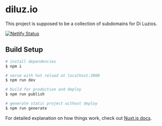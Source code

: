 # diluz.io

This project is supposed to be a collection of subdomains for Di Luzios.

[![Netlify Status](https://api.netlify.com/api/v1/badges/b564c41c-6271-48dd-ba15-6667ec73d1b1/deploy-status)](https://app.netlify.com/sites/diluzio/deploys)

## Build Setup

``` bash
# install dependencies
$ npm i

# serve with hot reload at localhost:3000
$ npm run dev

# build for production and deploy
$ npm run publish

# generate static project without deploy
$ npm run generate
```

For detailed explanation on how things work, check out [Nuxt.js docs](https://nuxtjs.org).
